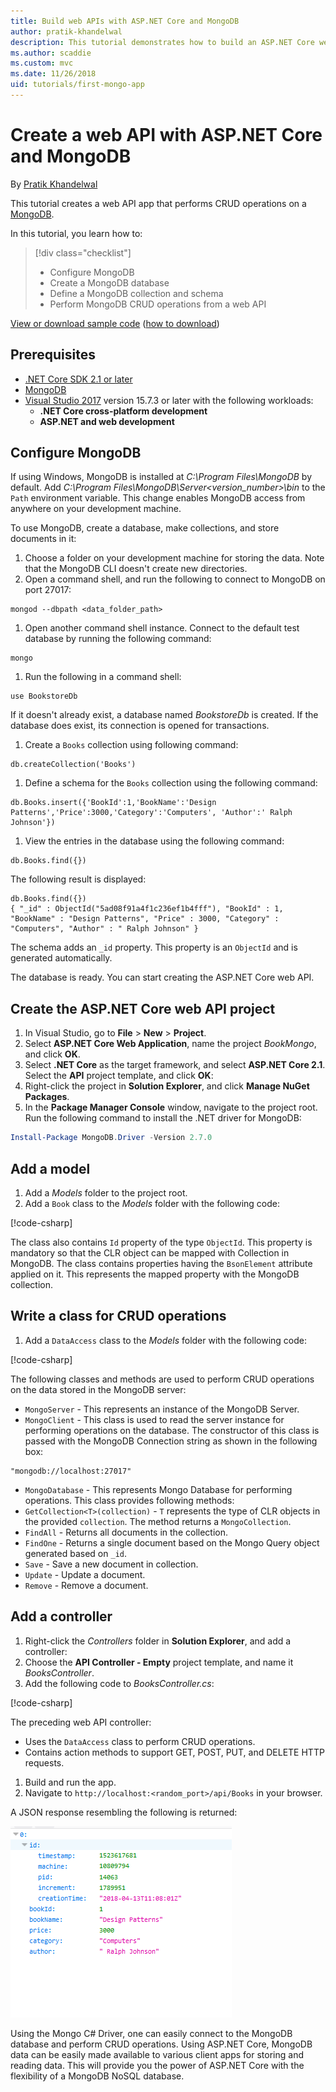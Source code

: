 ```yaml
---
title: Build web APIs with ASP.NET Core and MongoDB
author: pratik-khandelwal
description: This tutorial demonstrates how to build an ASP.NET Core web API using a MongoDB NoSQL database.
ms.author: scaddie
ms.custom: mvc
ms.date: 11/26/2018
uid: tutorials/first-mongo-app
---
```

# Create a web API with ASP.NET Core and MongoDB

By [Pratik Khandelwal](https://twitter.com/K2Prk)

This tutorial creates a web API app that performs CRUD operations on a [MongoDB](https://www.mongodb.com/what-is-mongodb).

In this tutorial, you learn how to:

> [!div class="checklist"]
> * Configure MongoDB
> * Create a MongoDB database
> * Define a MongoDB collection and schema
> * Perform MongoDB CRUD operations from a web API

[View or download sample code](https://github.com/aspnet/Docs/tree/master/aspnetcore/tutorials/first-mongo-app/sample) ([how to download](xref:tutorials/index#how-to-download-a-sample))

## Prerequisites

* [.NET Core SDK 2.1 or later](https://www.microsoft.com/net/download/all)
* [MongoDB](https://docs.mongodb.com/manual/administration/install-community/)
* [Visual Studio 2017](https://www.visualstudio.com/downloads/) version 15.7.3 or later with the following workloads:
  * **.NET Core cross-platform development**
  * **ASP.NET and web development**

## Configure MongoDB

If using Windows, MongoDB is installed at *C:\Program Files\MongoDB* by default. Add *C:\Program Files\MongoDB\Server\<version_number>\bin* to the `Path` environment variable. This change enables MongoDB access from anywhere on your development machine.

To use MongoDB, create a database, make collections, and store documents in it:

1. Choose a folder on your development machine for storing the data. Note that the MongoDB CLI doesn't create new directories.
1. Open a command shell, and run the following to connect to MongoDB on port 27017:

```console
mongod --dbpath <data_folder_path>
```

1. Open another command shell instance. Connect to the default test database by running the following command:

```console
mongo
```

1. Run the following in a command shell:

```console
use BookstoreDb
```

If it doesn't already exist, a database named *BookstoreDb* is created. If the database does exist, its connection is opened for transactions.

1. Create a `Books` collection using following command:

```console
db.createCollection('Books')
```

1. Define a schema for the `Books` collection using the following command:

```console
db.Books.insert({'BookId':1,'BookName':'Design Patterns','Price':3000,'Category':'Computers', 'Author':' Ralph Johnson'})
```

1. View the entries in the database using the following command:

```console
db.Books.find({})
```

The following result is displayed:

```console
db.Books.find({})
{ "_id" : ObjectId("5ad08f91a4f1c236ef1b4fff"), "BookId" : 1, "BookName" : "Design Patterns", "Price" : 3000, "Category" : "Computers", "Author" : " Ralph Johnson" }
```

The schema adds an `_id` property. This property is an `ObjectId` and is generated automatically.

The database is ready. You can start creating the ASP.NET Core web API.

## Create the ASP.NET Core web API project

1. In Visual Studio, go to **File** > **New** > **Project**.
1. Select **ASP.NET Core Web Application**, name the project *BookMongo*, and click **OK**.
1. Select **.NET Core** as the target framework, and select **ASP.NET Core 2.1**. Select the **API** project template, and click **OK**:
1. Right-click the project in **Solution Explorer**, and click **Manage NuGet Packages**.
1. In the **Package Manager Console** window, navigate to the project root. Run the following command to install the .NET driver for MongoDB:

```powershell
Install-Package MongoDB.Driver -Version 2.7.0
```

## Add a model

1. Add a *Models* folder to the project root.
1. Add a `Book` class to the *Models* folder with the following code:

[!code-csharp[](first-mongo-app/sample/BookstoreAPI/Models/Book.cs?name=snippet_1)]

The class also contains `Id` property of the type `ObjectId`. This property is mandatory so that the CLR object can be mapped with Collection in MongoDB. The class contains properties having the `BsonElement` attribute applied on it. This represents the mapped property with the MongoDB collection.

## Write a class for CRUD operations

1. Add a `DataAccess` class to the *Models* folder with the following code:

[!code-csharp[](first-mongo-app/sample/BookstoreAPI/Models/DataAccess.cs?name=snippet_1)]

The following classes and methods are used to perform CRUD operations on the data stored in the MongoDB server:

* `MongoServer` - This represents an instance of the MongoDB Server.
* `MongoClient` - This class is used to read the server instance for performing operations on the database. The constructor of this class is passed with the MongoDB Connection string as shown in the following box:

```console
"mongodb://localhost:27017"
```

* `MongoDatabase` - This represents Mongo Database for performing operations. This class provides following methods:
* `GetCollection<T>(collection)` - `T` represents the type of CLR objects in the provided `collection`. The method returns a `MongoCollection`.
* `FindAll` - Returns all documents in the collection.
* `FindOne` - Returns a single document based on the Mongo Query object generated based on `_id`.
* `Save` - Save a new document in collection.
* `Update` - Update a document.
* `Remove` - Remove a document.

## Add a controller

1. Right-click the *Controllers* folder in **Solution Explorer**, and add a controller:
1. Choose the **API Controller - Empty** project template, and name it *BooksController*.
1. Add the following code to *BooksController.cs*:

[!code-csharp[](first-mongo-app/sample/BookstoreAPI/Controllers/BooksController.cs?name=snippet_1)]

The preceding web API controller:

* Uses the `DataAccess` class to perform CRUD operations.
* Contains action methods to support GET, POST, PUT, and DELETE HTTP requests.

1. Build and run the app.
1. Navigate to `http://localhost:<random_port>/api/Books` in your browser.

A JSON response resembling the following is returned:

![Response](first-mongo-app/_static/jsonResponse.png)

Using the Mongo C# Driver, one can easily connect to the MongoDB database and perform CRUD operations. Using ASP.NET Core, MongoDB data can be easily made available to various client apps for storing and reading data. This will provide you the power of ASP.NET Core with the flexibility of a MongoDB NoSQL database.
